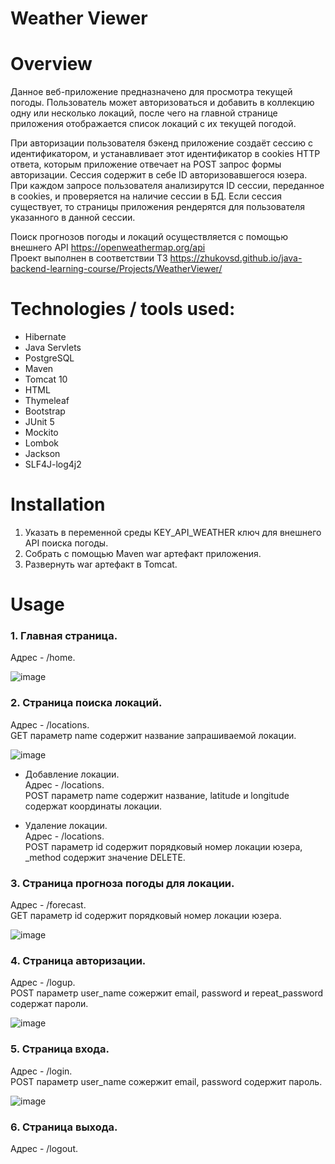 # Weather Viewer

# Overview
Данное веб-приложение предназначено для просмотра текущей погоды. 
Пользователь может авторизоваться и добавить в коллекцию одну или несколько локаций,
после чего на главной странице приложения отображается 
список локаций с их текущей погодой.

При авторизации пользователя бэкенд приложение создаёт сессию с идентификатором,
и устанавливает этот идентификатор в cookies HTTP ответа, которым приложение отвечает
на POST запрос формы авторизации. Сессия содержит в себе ID авторизовавшегося юзера.
При каждом запросе пользователя анализирутся ID сессии, переданное в cookies, и
проверяется на наличие сессии в БД. Если сессия существует, то страницы приложения рендерятся 
для пользователя указанного в данной сессии.

Поиск прогнозов погоды и локаций осуществляется с помощью внешнего API https://openweathermap.org/api  
Проект выполнен в соответствии ТЗ https://zhukovsd.github.io/java-backend-learning-course/Projects/WeatherViewer/

# Technologies / tools used:
- Hibernate
- Java Servlets
- PostgreSQL
- Maven
- Tomcat 10
- HTML
- Thymeleaf
- Bootstrap
- JUnit 5
- Mockito
- Lombok
- Jackson
- SLF4J-log4j2

# Installation
1. Указать в переменной среды KEY_API_WEATHER ключ для внешнего API поиска погоды.
2. Собрать c помощью Maven war артефакт приложения.
3. Развернуть war артефакт в Tomcat.

# Usage
### 1. Главная страница.
Адрес - /home.

![image](https://github.com/Nikitavj/WeatherForecast/assets/134765675/c1d0cad1-0a53-4e95-bd07-2d0dc8281072)

### 2. Страница поиска локаций.
Адрес - /locations.  
GET параметр name содержит название запрашиваемой локации.

![image](https://github.com/Nikitavj/WeatherForecast/assets/134765675/10595404-4f92-4f10-a88b-65ce36539e7b)

+ Добавление локации.  
  Адрес - /locations.  
  POST параметр name содержит название, latitude и longitude содержат координаты локации.

+ Удаление локации.   
  Адрес - /locations.  
  POST параметр id содержит порядковый номер локации юзера,  
    _method содержит значение DELETE.

### 3. Страница прогноза погоды для локации.
  Адрес - /forecast.     
  GET параметр id содержит порядковый номер локации юзера.

![image](https://github.com/Nikitavj/WeatherForecast/assets/134765675/b99eec27-aeef-436f-88e0-950c06e85315)

### 4. Страница авторизации.
  Адрес - /logup.  
  POST параметр user_name сожержит email, password и repeat_password содержат пароли.

![image](https://github.com/Nikitavj/WeatherForecast/assets/134765675/09a20c6f-ea05-4d1e-ab0c-44784eae8ca8)

### 5. Страница входа.
  Адрес - /login.  
  POST параметр user_name сожержит email, password содержит пароль.

![image](https://github.com/Nikitavj/WeatherForecast/assets/134765675/9a372bf1-f5b1-4bf8-82d3-0623b8b71011)

### 6. Страница выхода.
  Адрес - /logout.

